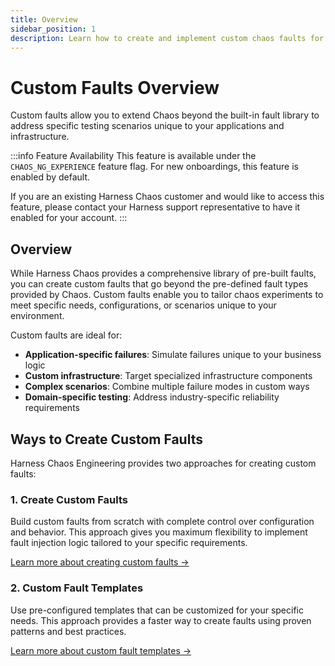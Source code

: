 ```yaml
---
title: Overview
sidebar_position: 1
description: Learn how to create and implement custom chaos faults for your specific use cases
---
```


# Custom Faults Overview

Custom faults allow you to extend Chaos beyond the built-in fault library to address specific testing scenarios unique to your applications and infrastructure.

:::info Feature Availability
This feature is available under the `CHAOS_NG_EXPERIENCE` feature flag. For new onboardings, this feature is enabled by default. 

If you are an existing Harness Chaos customer and would like to access this feature, please contact your Harness support representative to have it enabled for your account.
:::

## Overview

While Harness Chaos provides a comprehensive library of pre-built faults, you can create custom faults that go beyond the pre-defined fault types provided by Chaos. Custom faults enable you to tailor chaos experiments to meet specific needs, configurations, or scenarios unique to your environment.

Custom faults are ideal for:

- **Application-specific failures**: Simulate failures unique to your business logic
- **Custom infrastructure**: Target specialized infrastructure components  
- **Complex scenarios**: Combine multiple failure modes in custom ways
- **Domain-specific testing**: Address industry-specific reliability requirements

## Ways to Create Custom Faults

Harness Chaos Engineering provides two approaches for creating custom faults:

### 1. Create Custom Faults

Build custom faults from scratch with complete control over configuration and behavior. This approach gives you maximum flexibility to implement fault injection logic tailored to your specific requirements.

[Learn more about creating custom faults →](./create-custom-faults)

### 2. Custom Fault Templates

Use pre-configured templates that can be customized for your specific needs. This approach provides a faster way to create faults using proven patterns and best practices.

[Learn more about custom fault templates →](./custom-fault-templates)
